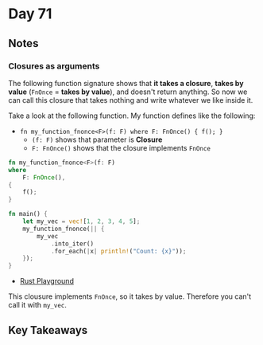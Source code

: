 # Day 71

## Notes

### Closures as arguments

The following function signature shows that **it takes a closure**, **takes by value** (`FnOnce` = **takes by value**), and doesn't return anything. So now we can call this closure that takes nothing and write whatever we like inside it.

Take a look at the following function. My function defines like the following:

- `fn my_function_fnonce<F>(f: F) where F: FnOnce() { f(); }`
  - `(f: F)` shows that parameter is **Closure**
  - `F: FnOnce()` shows that the closure implements `FnOnce`

```rust
fn my_function_fnonce<F>(f: F)
where
    F: FnOnce(),
{
    f();
}

fn main() {
    let my_vec = vec![1, 2, 3, 4, 5];
    my_function_fnonce(|| {
        my_vec
            .into_iter()
            .for_each(|x| println!("Count: {x}"));
    });
}
```

- [Rust Playground](https://play.rust-lang.org/?version=stable&mode=debug&edition=2021&gist=4f55e4a5e483d4675aa8f6044155f082)

This clousure implements `FnOnce`, so it takes by value. Therefore you can't call it with `my_vec`.

## Key Takeaways
